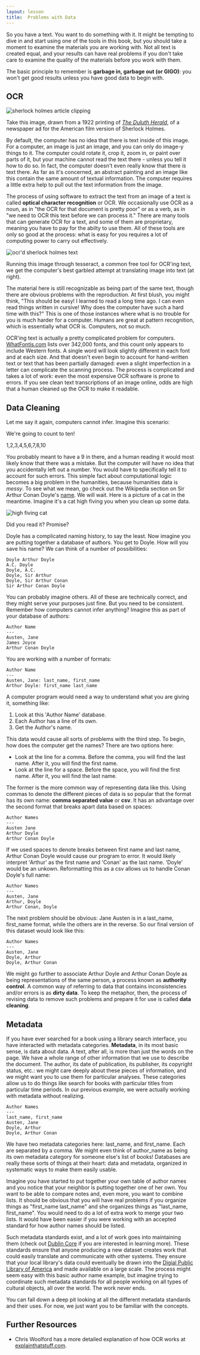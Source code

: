 ```yaml
---
layout: lesson
title:  Problems with Data
---
```

So you have a text. You want to do something with it. It might be tempting to dive in and start using one of the tools in this book, but you should take a moment to examine the materials you are working with. Not all text is created equal, and your results can have real problems if you don't take care to examine the quality of the materials before you work with them.

The basic principle to remember is **garbage in, garbage out (or GIGO)**: you won't get good results unless you have good data to begin with.

## OCR

<img src="/textanalysiscoursebook/assets/data-cleaning/holmes.jpg" alt="sherlock holmes article clipping" class="img-right">

Take this image, drawn from a 1922 printing of *[The Duluth Herald](https://archive.org/details/duluthherald10311922unse)*, of a newspaper ad for the American film version of Sherlock Holmes.

By default, the computer has no idea that there is text inside of this image. For a computer, an image is just an image, and you can only do image-y things to it. The computer could rotate it, crop it, zoom in, or paint over parts of it, but your machine cannot read the text there - unless you tell it how to do so. In fact, the computer doesn't even really know that there *is* text there. As far as it's concerned, an abstract painting and an image like this contain the same amount of textual information. The computer requires a little extra help to pull out the text information from the image.

The process of using software to extract the text from an image of a text is called **optical character recognition** or OCR. We occasionally use OCR as a noun, as in "the OCR for that document is pretty poor" or as a verb, as in "we need to OCR this text before we can process it." There are many tools that can generate OCR for a text, and some of them are proprietary, meaning you have to pay for the abilty to use them. All of these tools are only so good at the process: what is easy for you requires a lot of computing power to carry out effectively. 

<div class="clear"></div>


<img src="/textanalysiscoursebook/assets/data-cleaning/holmes-ocr-text.jpg" alt="ocr'd sherlock holmes text" class="img-right" id="ocr-image"/>

Running this image through tesseract, a common free tool for OCR'ing text, we get the computer's best garbled attempt at translating image into text (at right).

The material here is still recognizable as being part of the same text, though there are obvious problems with the reproduction. At first blush, you might think, "This should be easy! I learned to read a long time ago. I can even read things written in cursive! Why does the computer have such a hard time with this?" This is one of those instances where what is no trouble for you is much harder for a computer. Humans are great at pattern recognition, which is essentially what OCR is. Computers, not so much.

OCR'ing text is actually a pretty complicated problem for computers. [WhatFontis.com](http://www.whatfontis.com) lists over 342,000 fonts, and this count only appears to include Western fonts. A single word will look slightly different in each font and at each size. And that doesn't even begin to account for hand-written text or text that has been partially damaged: even a slight imperfection in a letter can complicate the scanning process. The process is complicated and takes a lot of work: even the most expensive OCR software is prone to errors. If you see clean text transcriptions of an image online, odds are high that a human cleaned up the OCR to make it readable. 

## Data Cleaning

Let me say it again, computers cannot infer. Imagine this scenario:

We're going to count to ten!

1,2,3,4,5,6,7,8,10

You probably meant to have a 9 in there, and a human reading it would most likely know that there was a mistake. But the computer will have no idea that you accidentally left out a number. You would have to specifically tell it to account for such errors. This simple fact about computational logic becomes a big problem in the humanities, because humanities data is _messy_. To see what we mean, go check out the Wikipedia section on Sir Arthur Conan Doyle's [name](https://en.wikipedia.org/wiki/Arthur_Conan_Doyle#Name). We will wait. Here is a picture of a cat in the meantime. Imagine it's a cat high fiving you when you clean up some data.

<img src="/textanalysiscoursebook/assets/data-cleaning/data-cat-high-five.jpg" alt="high fiving cat" class="img-right"/>

Did you read it? Promise?

Doyle has a complicated naming history, to say the least. Now imagine you are putting together a database of authors. You get to Doyle. How will you save his name? We can think of a number of possibilities:

	Doyle Arthur Doyle
	A.C. Doyle
	Doyle, A.C.
	Doyle, Sir Arthur
	Doyle, Sir Arthur Conan
	Sir Arthur Conan Doyle

You can probably imagine others. All of these are technically correct, and they might serve your purposes just fine. But you need to be consistent. Remember how computers cannot infer anything? Imagine this as part of your database of authors:

	Author Name
	---
	Austen, Jane
	James Joyce
	Arthur Conan Doyle

You are working with a number of formats:

	Author Name
	---
	Austen, Jane: last_name, first_name
	Arthur Doyle: first_name last_name

A computer program would need a way to understand what you are giving it, something like:

1. Look at this 'Author Name' database.
2. Each Author has a line of its own.
3. Get the Author's name.

This data would cause all sorts of problems with the third step. To begin, how does the computer get the names? There are two options here:

* Look at the line for a comma. Before the comma, you will find the last name. After it, you will find the first name.
* Look at the line for a space. Before the space, you will find the first name. After it, you will find the last name.

The former is the more common way of representing data like this. Using commas to denote the different pieces of data is so popular that the format has its own name: **comma separated value** or **csv**. It has an advantage over the second format that breaks apart data based on spaces:

	Author Names
	---
	Austen Jane
	Arthur Doyle
	Arthur Conan Doyle

If we used spaces to denote breaks between first name and last name, Arthur Conan Doyle would cause our program to error. It would likely interpret 'Arthur' as the first name and 'Conan' as the last name. 'Doyle' would be an unkown. Reformatting this as a csv allows us to handle Conan Doyle's full name:

	Author Names
	---
	Austen, Jane
	Arthur, Doyle
	Arthur Conan, Doyle

The next problem should be obvious: Jane Austen is in a last\_name, first\_name format, while the others are in the reverse. So our final version of this dataset would look like this:

	Author Names
	---
	Austen, Jane
	Doyle, Arthur
	Doyle, Arthur Conan

We might go further to associate Arthur Doyle and Arthur Conan Doyle as being representations of the same person, a process known as **authority control**. A common way of referring to data that contains inconsistencies and/or errors is as **dirty data**. To keep the metaphor, then, the process of revising data to remove such problems and prepare it for use is called **data cleaning**.

## Metadata

If you have ever searched for a book using a library search interface, you have interacted with metadata categories. **Metadata**, in its most basic sense, is data about data. A text, after all, is more than just the words on the page. We have a whole range of other information that we use to describe the document. The author, its date of publication, its publisher, its copyright status, etc.: we might care deeply about these pieces of information, and we might want you to use them for particular analyses. These categories allow us to do things like search for books with particular titles from particular time periods. In our previous example, we were actually working with metadata without realizing.

	Author Names
	---
	last_name, first_name
	Austen, Jane
	Doyle, Arthur
	Doyle, Arthur Conan

We have two metadata categories here: last\_name, and first\_name. Each are separated by a comma. We might even think of author\_name as being its own metadata category for someone else's list of books! Databases are really these sorts of things at their heart: data and metadata, organized in systematic ways to make them easily usable.

Imagine you have started to put together your own table of author names and you notice that your neighbor is putting together one of her own. You want to be able to compare notes and, even more, you want to combine lists. It should be obvious that you will have real problems if you organize things as "first\_name last\_name" and she organizes things as "last\_name, first\_name". You would need to do a lot of extra work to merge your two lists. It would have been easier if you were working with an accepted standard for how author names should be listed.

Such metadata standards exist, and a lot of work goes into maintaining them \(check out [Dublin Core](http://dublincore.org/specifications) if you are interested in learning more\). These standards ensure that anyone producing a new dataset creates work that could easily translate and communicate with other systems. They ensure that your local library's data could eventually be drawn into the [Digial Public Library of America](https://dp.la) and made available on a large scale. The process might seem easy with this basic author name example, but imagine trying to coordinate such metadata standards for all people working on all types of cultural objects, all over the world. The work never ends.

You can fall down a deep pit looking at all the different metadata standards and their uses. For now, we just want you to be familiar with the concepts.

## Further Resources

* Chris Woolford has a more detailed explanation of how OCR works at [explainthatstuff.com](http://www.explainthatstuff.com/how-ocr-works.html).

